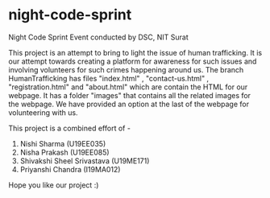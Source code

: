 # night-code-sprint
Night Code Sprint Event conducted by DSC, NIT Surat

This project is an attempt to bring to light the issue of human trafficking. It is our attempt towards creating a platform for awareness for such issues and involving volunteers for such crimes happening around us.
The branch HumanTrafficking has files "index.html" , "contact-us.html" , "registration.html" and "about.html" which are contain the HTML for our webpage.
It has a folder "images" that contains all the related images for the webpage.
We have provided an option at the last of the webpage for volunteering with us.

This project is a combined effort of -
1. Nishi Sharma (U19EE035)
2. Nisha Prakash (U19EE085)
3. Shivakshi Sheel Srivastava (U19ME171)
4. Priyanshi Chandra (I19MA012)

Hope you like our project :)
